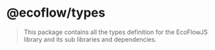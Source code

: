 # @ecoflow/types

> This package contains all the types definition for the EcoFlowJS library and its sub libraries and dependencies.
